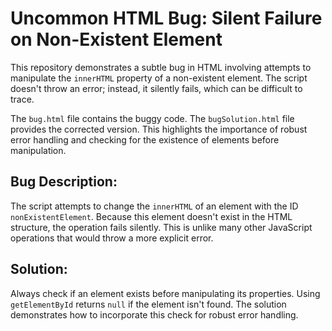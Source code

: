 # Uncommon HTML Bug: Silent Failure on Non-Existent Element

This repository demonstrates a subtle bug in HTML involving attempts to manipulate the `innerHTML` property of a non-existent element. The script doesn't throw an error; instead, it silently fails, which can be difficult to trace.

The `bug.html` file contains the buggy code. The `bugSolution.html` file provides the corrected version.  This highlights the importance of robust error handling and checking for the existence of elements before manipulation.

## Bug Description:
The script attempts to change the `innerHTML` of an element with the ID `nonExistentElement`. Because this element doesn't exist in the HTML structure, the operation fails silently.  This is unlike many other JavaScript operations that would throw a more explicit error.

## Solution:
Always check if an element exists before manipulating its properties. Using `getElementById` returns `null` if the element isn't found.  The solution demonstrates how to incorporate this check for robust error handling.